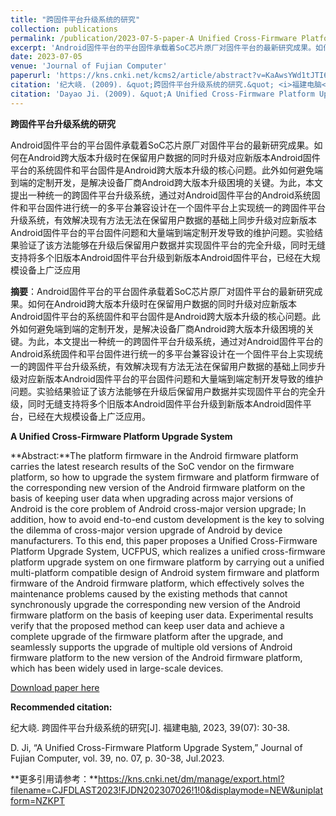 ```yaml
---
title: "跨固件平台升级系统的研究"
collection: publications
permalink: /publication/2023-07-5-paper-A Unified Cross-Firmware Platform Upgrade System-number-1
excerpt: 'Android固件平台的平台固件承载着SoC芯片原厂对固件平台的最新研究成果。如何在Android跨大版本升级时在保留用户数据的同时升级对应新版本Android固件平台的系统固件和平台固件是Android跨大版本升级的核心问题。此外如何避免端到端的定制开发，是解决设备厂商Android跨大版本升级困境的关键。为此，本文提出一种统一的跨固件平台升级系统，通过对Android固件平台的Android系统固件和平台固件进行统一的多平台兼容设计在一个固件平台上实现统一的跨固件平台升级系统，有效解决现有方法无法在保留用户数据的基础上同步升级对应新版本Android固件平台的平台固件问题和大量端到端定制开发导致的维护问题。实验结果验证了该方法能够在升级后保留用户数据并实现固件平台的完全升级，同时无缝支持将多个旧版本Android固件平台升级到新版本Android固件平台，已经在大规模设备上广泛应用.'
date: 2023-07-05
venue: 'Journal of Fujian Computer'
paperurl: 'https://kns.cnki.net/kcms2/article/abstract?v=KaAwsYWd1tJTI6FGZBFnW0pFaTQSHWdpq6shx8TvmFPkkUbnH-4o5clV-TkEQjPnVzIj2P2z1aiiZ5nRDZRkpHG32asIpkDfBTWqbYbN7yGj4-tpb1x2H_M7NeP6WkUM-9OWVfaWs1mv-eRySc6r5Q==&uniplatform=NZKPT&language=CHS'
citation: '纪大峣. (2009). &quot;跨固件平台升级系统的研究.&quot; <i>福建电脑</i>. 39(07).'
citation: 'Dayao Ji. (2009). &quot;A Unified Cross-Firmware Platform Upgrade System.&quot; <i>Journal of Fujian Computer</i>. 39(07).'
---
```

**跨固件平台升级系统的研究**

Android固件平台的平台固件承载着SoC芯片原厂对固件平台的最新研究成果。如何在Android跨大版本升级时在保留用户数据的同时升级对应新版本Android固件平台的系统固件和平台固件是Android跨大版本升级的核心问题。此外如何避免端到端的定制开发，是解决设备厂商Android跨大版本升级困境的关键。为此，本文提出一种统一的跨固件平台升级系统，通过对Android固件平台的Android系统固件和平台固件进行统一的多平台兼容设计在一个固件平台上实现统一的跨固件平台升级系统，有效解决现有方法无法在保留用户数据的基础上同步升级对应新版本Android固件平台的平台固件问题和大量端到端定制开发导致的维护问题。实验结果验证了该方法能够在升级后保留用户数据并实现固件平台的完全升级，同时无缝支持将多个旧版本Android固件平台升级到新版本Android固件平台，已经在大规模设备上广泛应用

**摘要**：Android固件平台的平台固件承载着SoC芯片原厂对固件平台的最新研究成果。如何在Android跨大版本升级时在保留用户数据的同时升级对应新版本Android固件平台的系统固件和平台固件是Android跨大版本升级的核心问题。此外如何避免端到端的定制开发，是解决设备厂商Android跨大版本升级困境的关键。为此，本文提出一种统一的跨固件平台升级系统，通过对Android固件平台的Android系统固件和平台固件进行统一的多平台兼容设计在一个固件平台上实现统一的跨固件平台升级系统，有效解决现有方法无法在保留用户数据的基础上同步升级对应新版本Android固件平台的平台固件问题和大量端到端定制开发导致的维护问题。实验结果验证了该方法能够在升级后保留用户数据并实现固件平台的完全升级，同时无缝支持将多个旧版本Android固件平台升级到新版本Android固件平台，已经在大规模设备上广泛应用。



**A Unified Cross-Firmware Platform Upgrade System**

**Abstract:**The platform firmware in the Android firmware platform carries the latest research results of the SoC vendor on the firmware platform, so how to upgrade the system firmware and platform firmware of the corresponding new version of the Android firmware platform on the basis of keeping user data when upgrading across major versions of Android is the core problem of Android cross-major version upgrade; In addition, how to avoid end-to-end custom development is the key to solving the dilemma of cross-major version upgrade of Android by device manufacturers. To this end, this paper proposes a Unified Cross-Firmware Platform Upgrade System, UCFPUS, which realizes a unified cross-firmware platform upgrade system on one firmware platform by carrying out a unified multi-platform compatible design of Android system firmware and platform firmware of the Android firmware platform, which effectively solves the maintenance problems caused by the existing methods that cannot synchronously upgrade the corresponding new version of the Android firmware platform on the basis of keeping user data. Experimental results verify that the proposed method can keep user data and achieve a complete upgrade of the firmware platform after the upgrade, and seamlessly supports the upgrade of multiple old versions of Android firmware platform to the new version of the Android firmware platform, which has been widely used in large-scale devices. 



[Download paper here](https://kns.cnki.net/kcms2/article/abstract?v=KaAwsYWd1tJTI6FGZBFnW0pFaTQSHWdpq6shx8TvmFPkkUbnH-4o5clV-TkEQjPnVzIj2P2z1aiiZ5nRDZRkpHG32asIpkDfBTWqbYbN7yGj4-tpb1x2H_M7NeP6WkUM-9OWVfaWs1mv-eRySc6r5Q==&uniplatform=NZKPT&language=CHS)

**Recommended citation:** 

纪大峣. 跨固件平台升级系统的研究[J]. 福建电脑, 2023, 39(07): 30-38.

D. Ji, “A Unified Cross-Firmware Platform Upgrade System,” Journal of Fujian Computer, vol. 39, no. 07, p. 30-38, Jul.2023.

**更多引用请参考：**https://kns.cnki.net/dm/manage/export.html?filename=CJFDLAST2023!FJDN202307026!1!0&displaymode=NEW&uniplatform=NZKPT

